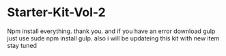 # Starter-Kit-Vol-2
Npm install everything.
thank you.
and if you have an error download gulp just use sude npm install gulp.
also i will be updateing this kit with new item stay tuned
